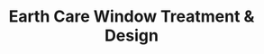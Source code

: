 ---
title: "Earth Care Window Treatment & Design"
url: /delafield/earth-care-window-treatment-und-design/
shop: Jalousien
---